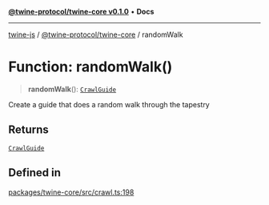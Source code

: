 [**@twine-protocol/twine-core v0.1.0**](../README.md) • **Docs**

***

[twine-js](../../../README.md) / [@twine-protocol/twine-core](../README.md) / randomWalk

# Function: randomWalk()

> **randomWalk**(): [`CrawlGuide`](../type-aliases/CrawlGuide.md)

Create a guide that does a random walk through the tapestry

## Returns

[`CrawlGuide`](../type-aliases/CrawlGuide.md)

## Defined in

[packages/twine-core/src/crawl.ts:198](https://github.com/twine-protocol/twine-js/blob/bc5370ff2573a6e5e5c7a912acc672967ce4c5db/packages/twine-core/src/crawl.ts#L198)
